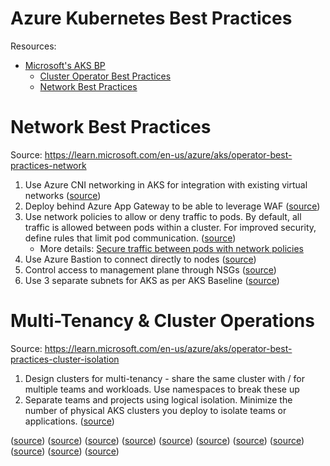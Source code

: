 # Azure Kubernetes Best Practices

Resources:
- [Microsoft's AKS BP](https://learn.microsoft.com/en-us/azure/aks/best-practices)
    - [Cluster Operator Best Practices](https://learn.microsoft.com/en-us/azure/aks/best-practices#cluster-operator-best-practices)
    - [Network Best Practices](https://learn.microsoft.com/en-us/azure/aks/operator-best-practices-network)
 
# Network Best Practices

Source: https://learn.microsoft.com/en-us/azure/aks/operator-best-practices-network

1. Use Azure CNI networking in AKS for integration with existing virtual networks ([source](https://learn.microsoft.com/en-us/azure/aks/operator-best-practices-network#choose-the-appropriate-network-model))
2. Deploy behind Azure App Gateway to be able to leverage WAF ([source](https://learn.microsoft.com/en-us/azure/aks/operator-best-practices-network#secure-traffic-with-a-web-application-firewall-waf))
3. Use network policies to allow or deny traffic to pods. By default, all traffic is allowed between pods within a cluster. For improved security, define rules that limit pod communication. ([source](https://learn.microsoft.com/en-us/azure/aks/operator-best-practices-network#control-traffic-flow-with-network-policies))
    - More details: [Secure traffic between pods with network policies](https://learn.microsoft.com/en-us/azure/aks/use-network-policies)         
5. Use Azure Bastion to connect directly to nodes ([source](https://learn.microsoft.com/en-us/azure/aks/operator-best-practices-network#securely-connect-to-nodes-through-a-bastion-host))
6. Control access to management plane through NSGs ([source](https://learn.microsoft.com/en-us/azure/aks/operator-best-practices-network#securely-connect-to-nodes-through-a-bastion-host))
7. Use 3 separate subnets for AKS as per AKS Baseline ([source](https://github.com/mspnp/aks-baseline/blob/main/network-team/topology.md))

# Multi-Tenancy & Cluster Operations

Source: https://learn.microsoft.com/en-us/azure/aks/operator-best-practices-cluster-isolation

1. Design clusters for multi-tenancy - share the same cluster with / for multiple teams and workloads. Use namespaces to break these up
2. Separate teams and projects using logical isolation. Minimize the number of physical AKS clusters you deploy to isolate teams or applications. ([source](https://learn.microsoft.com/en-us/azure/aks/operator-best-practices-cluster-isolation#logically-isolated-clusters))



 
 ([source]())
 ([source]())
 ([source]())
 ([source]())
 ([source]())
 ([source]())
 ([source]())
 ([source]())
 ([source]())
 ([source]())
 ([source]())
